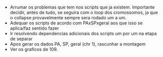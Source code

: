 - Arrumar os problemas que tem nos scripts que ja existem. Importante decidir, antes de tudo, se seguira com o loop dos cromossomos, ja que o collapse provavelmente sempre sera rodado um a um.
- Adequar os scripts de acordo com PAxSPxgeral aos que isso se aplica/faz sentido fazer
- Ir resolvendo dependencias adicionais dos scripts um por um na etapa de separar
- Apos gerar os dados PA, SP, geral (chr 1), rascunhar a montagem
- Ver os graficos de 109.

